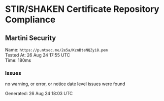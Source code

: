 # STIR/SHAKEN Certificate Repository Compliance

## Martini Security

Name: `https://p.mtsec.me/2e5a/KznBteNQZyi8.pem`\
Tested At: 26 Aug 24 17:55 UTC\
Time: 180ms

### Issues

no warning, or error, or notice date level issues were found

Generated: 26 Aug 24 18:03 UTC